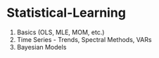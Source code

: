 # Statistical-Learning
1. Basics (OLS, MLE, MOM, etc.)
2. Time Series - Trends, Spectral Methods, VARs
3. Bayesian Models
